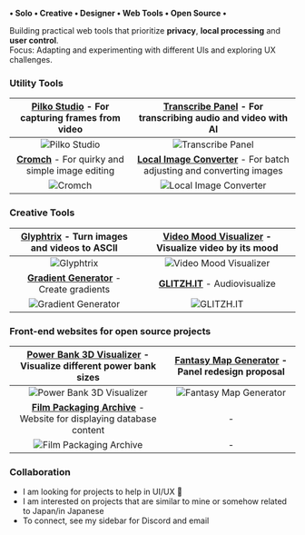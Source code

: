 **• Solo • Creative • Designer • Web Tools • Open Source •**

Building practical web tools that prioritize **privacy**, **local processing** and **user control**.  
Focus: Adapting and experimenting with different UIs and exploring UX challenges.

### Utility Tools

| **[Pilko Studio](https://github.com/LandoNikko/Pilko-Frame-Capture-Studio)** - For capturing frames from video| **[Transcribe Panel](https://github.com/LandoNikko/Transcribe-Panel)** - For transcribing audio and video with AI |
| :------------: | :------------: |
| ![Pilko Studio](https://i.imgur.com/jESjUCC.jpeg) | ![Transcribe Panel](https://i.imgur.com/jESjUCC.jpeg) |
| **[Cromch](https://github.com/LandoNikko/Cromch)** - For quirky and simple image editing | **[Local Image Converter](https://github.com/LandoNikko/Local-Image-Converter)** - For batch adjusting and converting images |
| ![Cromch](https://i.imgur.com/jESjUCC.jpeg) | ![Local Image Converter](https://i.imgur.com/jESjUCC.jpeg) |

### Creative Tools

| **[Glyphtrix](https://github.com/LandoNikko/Glyphtrix)** - Turn images and videos to ASCII | **[Video Mood Visualizer](https://github.com/LandoNikko/Video-Mood-Visualizer)** - Visualize video by its mood |
| :------------: | :------------: |
| ![Glyphtrix](https://i.imgur.com/jESjUCC.jpeg) | ![Video Mood Visualizer](https://i.imgur.com/jESjUCC.jpeg) |
| **[Gradient Generator](https://github.com/LandoNikko/Gradient-Generator)** - Create gradients | **[GLITZH.IT](https://github.com/LandoNikko/GLITZH.IT)** - Audiovisualize |
| ![Gradient Generator](https://i.imgur.com/jESjUCC.jpeg) | ![GLITZH.IT](https://i.imgur.com/jESjUCC.jpeg) |

### Front-end websites for open source projects

| **[Power Bank 3D Visualizer](https://github.com/LandoNikko/Power-Bank-3D-Visualizer)** - Visualize different power bank sizes | **[Fantasy Map Generator](https://github.com/LandoNikko/Fantasy-Map-Generator)** - Panel redesign proposal |
| :------------: | :------------: |
| ![Power Bank 3D Visualizer](https://i.imgur.com/jESjUCC.jpeg) | ![Fantasy Map Generator](https://i.imgur.com/jESjUCC.jpeg) |
| **[Film Packaging Archive](https://github.com/LandoNikko/Film-Packaging)** - Website for displaying database content | - |
| ![Film Packaging Archive](https://i.imgur.com/jESjUCC.jpeg) | - |

### Collaboration

- I am looking for projects to help in UI/UX 🤝
- I am interested on projects that are similar to mine or somehow related to Japan/in Japanese
- To connect, see my sidebar for Discord and email
